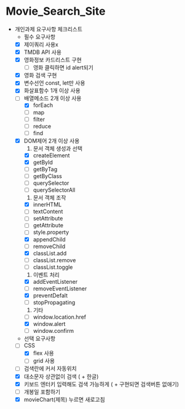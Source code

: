 # Movie_Search_Site

- 개인과제 요구사항 체크리스트
    - 필수 요구사항
    - [x]  제이쿼리 사용x
    - [x]  TMDB API 사용
    - [x]  영화정보 카드리스트 구현
        - [ ]  영화 클릭하면 id alert되기
    - [x]  영화 검색 구현
    - [x]  변수선언 const, let만 사용
    - [x]  화살표함수 1개 이상 사용
    - [ ]  배열메소드 2개 이상 사용
        - [x]  forEach
        - [ ]  map
        - [ ]  filter
        - [ ]  reduce
        - [ ]  find
    - [x]  DOM제어 2개 이상 사용
        1. 문서 객체 생성과 선택
        - [x]  createElement
        - [x]  getById
        - [ ]  getByTag
        - [ ]  getByClass
        - [ ]  querySelector
        - [ ]  querySelectorAll
        1. 문서 객체 조작
        - [x]  innerHTML
        - [ ]  textContent
        - [ ]  setAttribute
        - [ ]  getAttribute
        - [ ]  style.property
        - [x]  appendChild
        - [ ]  removeChild
        - [x]  classList.add
        - [ ]  classList.remove
        - [ ]  classList.toggle
        1. 이벤트 처리
        - [x]  addEventListener
        - [ ]  removeEventListener
        - [x]  preventDefalt
        - [ ]  stopPropagating
        1. 기타
        - [ ]  window.location.href
        - [x]  window.alert
        - [ ]  window.confirm
    - 선택 요구사항
    - [ ]  CSS
        - [x]  flex 사용
        - [ ]  grid 사용
    - [ ]  검색란에 커서 자동위치
    - [x]  대소문자 상관없이 검색 ( + 한글)
    - [x]  키보드 엔터키 입력해도 검색 가능하게 ( + 구현되면 검색버튼 없애기)
    - [ ]  개봉일 포함하기
    - [x]  movieChart(제목) 누르면 새로고침
